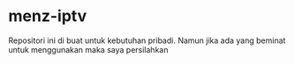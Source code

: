 # menz-iptv

Repositori ini di buat untuk kebutuhan pribadi. 
Namun jika ada yang beminat untuk menggunakan maka saya persilahkan